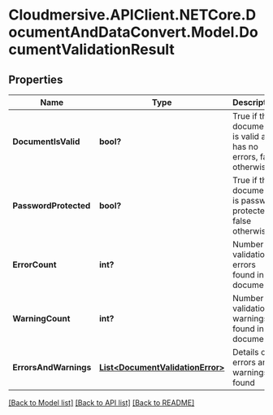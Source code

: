 # Cloudmersive.APIClient.NETCore.DocumentAndDataConvert.Model.DocumentValidationResult
## Properties

Name | Type | Description | Notes
------------ | ------------- | ------------- | -------------
**DocumentIsValid** | **bool?** | True if the document is valid and has no errors, false otherwise | [optional] 
**PasswordProtected** | **bool?** | True if the document is password protected, false otherwise | [optional] 
**ErrorCount** | **int?** | Number of validation errors found in the document | [optional] 
**WarningCount** | **int?** | Number of validation warnings found in the document | [optional] 
**ErrorsAndWarnings** | [**List&lt;DocumentValidationError&gt;**](DocumentValidationError.md) | Details of errors and warnings found | [optional] 

[[Back to Model list]](../README.md#documentation-for-models) [[Back to API list]](../README.md#documentation-for-api-endpoints) [[Back to README]](../README.md)

